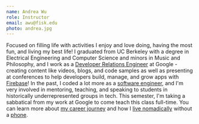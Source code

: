 ```yaml
---
name: Andrea Wu
role: Instructor
email: awu@fisk.edu
photo: andrea.jpg
---
```


Focused on filling life with activities I enjoy and love doing, having the most fun, and living my best life! I graduated from UC Berkeley with a degree in Electrical Engineering and Computer Science and minors in Music and Philosophy, and I work as a [Developer Relations Engineer](tinyurl.com/whatsdre) at Google - creating content like videos, blogs, and code samples as well as presenting at conferences to help developers build, manage, and grow apps with [Firebase](firebase.google.com)! In the past, I coded a lot more as a [software engineer](https://medium.com/@careermentor/whats-a-day-to-day-of-a-software-engineer-like-92d30ab79a30), and I'm very involved in mentoring, teaching, and speaking to students in historically underrepresented groups in tech. This semester, I'm taking a sabbatical from my work at Google to come teach this class full-time. You can learn more about [my career journey](https://medium.com/@andreacareer/my-career-journey-adfd377781e0) and how I [live nomadically](tinyurl.com/nomadqa) without a [phone](tinyurl.com/myphonestory).
